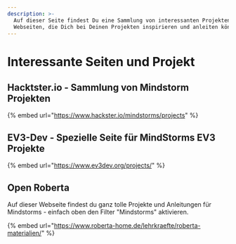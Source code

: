 ```yaml
---
description: >-
  Auf dieser Seite findest Du eine Sammlung von interessanten Projekten und
  Webseiten, die Dich bei Deinen Projekten inspirieren und anleiten können.
---
```


# Interessante Seiten und Projekt

## Hacktster.io - Sammlung von Mindstorm Projekten

{% embed url="https://www.hackster.io/mindstorms/projects" %}

## EV3-Dev - Spezielle Seite für MindStorms EV3 Projekte

{% embed url="https://www.ev3dev.org/projects/" %}

## Open Roberta 

Auf dieser Webseite findest du ganz tolle Projekte und Anleitungen für Mindstorms - einfach oben den Filter "Mindstorms" aktivieren. 

{% embed url="https://www.roberta-home.de/lehrkraefte/roberta-materialien/" %}



